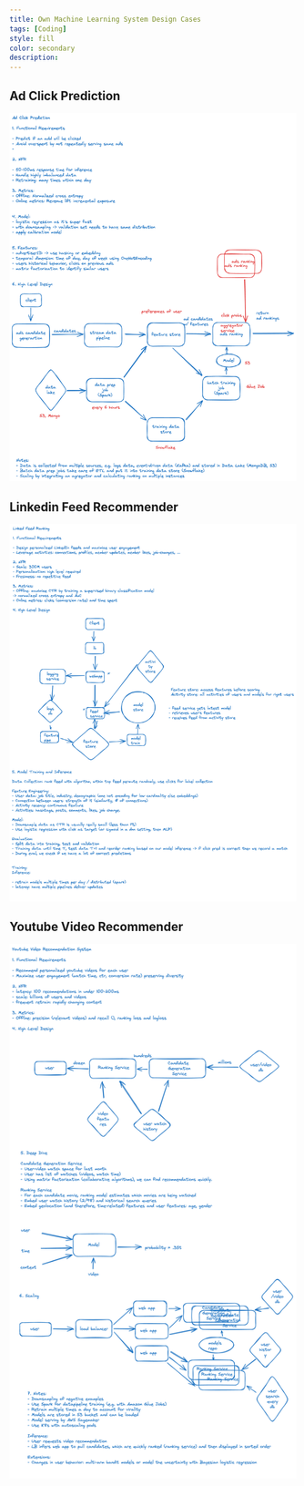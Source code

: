 ```yaml
---
title: Own Machine Learning System Design Cases
tags: [Coding]
style: fill
color: secondary
description: 
---
```


## Ad Click Prediction

![Ad Image](../assets/ml-systems/ad.png)

## Linkedin Feed Recommender

![Li Image](../assets/ml-systems/li.png)

## Youtube Video Recommender

![YT Image](../assets/ml-systems/yt.png)